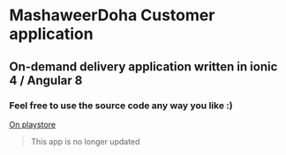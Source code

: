 # MashaweerDoha Customer application
## On-demand delivery application written in ionic 4 / Angular 8
### Feel free to use the source code any way you like :)
[On playstore](https://play.google.com/store/apps/details?id=com.mashaweerdoha.mashdc)

> This app is no longer updated
